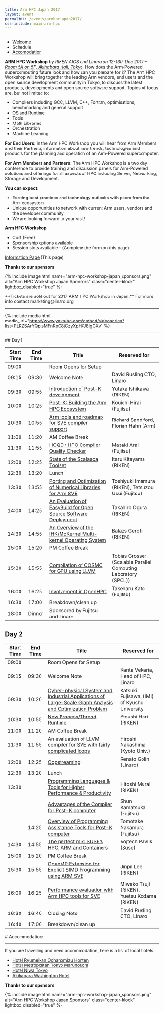 ```yaml
---
title: Arm HPC Japan 2017
layout: event
permalink: /events/armhpcjapan2017/
css-include: main-arm-hpc
---
```


<div class="row no-padding arm-hpc-row top">
    <div class="container">
        <img src="data:image/gif;base64,R0lGODlhAQABAAAAACH5BAEKAAEALAAAAAABAAEAAAICTAEAOw==" data-src="{% asset_path 'arm-hpc-workshop-japan_website-banner-top.png' %}" alt="Arm HPC Workshop Top Banner" class="img-responsive lazyload center-block"/>
    </div>
</div>

<div class="row arm-hpc-row main">
<div class="container">


<ul class="nav nav-tabs" role="tablist" id="tabbed_nav">
  <li role="presentation" class="active">
    <a href="#welcome" role="tab" data-toggle="tab">
        Welcome
    </a>
  </li>

  <li role="presentation">
    <a href="#schedule" role="tab" data-toggle="tab">
        Schedule
    </a>
  </li>

  <li role="presentation">
    <a href="#accomodation" role="tab" data-toggle="tab">
        Accomodation
    </a>
  </li>
</ul>

<div class="tab-content" id="tabbed_nav_content"><!--Start Tab Content-->

<div role="tabpanel" class="tab-pane tab-pane-legal active" id="welcome">


<div class="col-sm-6" markdown="1">

**ARM HPC Workshop** _by RIKEN AICS and Linaro on 12-13th Dec 2017 – [Room 5A on 5F, Akihabara Hall, Tokyo](http://www.akibahall.jp/data/access_eng.html)._
How does the Arm-Powered supercomputing future look and how can you prepare for it? The Arm HPC Workshop will bring together the leading Arm vendors, end users and the open source development community in Tokyo, to discuss the latest products, developments and open source software support. <span id="SPAN_7">Topics of focus are, but not limited to:</span>

*   Compilers including GCC, LLVM, C++, Fortran, optimisations, benchmarking and general support
*   OS and Runtime
*   Tools
*   Math Libraries
*   Orchestration
*   Machine Learning

**For End Users**: In the Arm HPC Workshop you will hear from Arm Members and their Partners, information about new trends, technologies and products for the planning and operation of an Arm-Powered supercomputer.

**For Arm Members and Partners**: The Arm HPC Workshop is a two day conference to provide training and discussion panels for Arm-Powered solutions and offerings for all aspects of HPC including Server, Networking, Storage and Development.

**You can expect**:

*   Exciting best practices and technology outlooks with peers from the Arm ecosystem
*   Unique opportunities to network with current Arm users, vendors and the developer community
*   We are looking forward to your visit!

**Arm HPC Workshop**

*   Cost (Free)
*   Sponsorship options available
*   Session slots available – (Complete the form on this page)

[Information Page](https://linaro.co/hpc2017) (This page)

**Thanks to our sponsors**

{% include image.html name="arm-hpc-workshop-japan_sponsors.png" alt="Arm HPC Workshop Japan Sponsors" class="center-block" lightbox_disabled="true" %}

</div>

<div class="col-sm-6">

<div class="alert alert-arm-hpc" role="alert" markdown="1">
**Tickets are sold out for 2017 ARM HPC Workshop in Japan.**
For more info contact marketing@linaro.org
</div>  

<hr>

{% include media.html media_url="https://www.youtube.com/embed/videoseries?list=PLKZSArYQptsMFnRpO8jCzyXpH7J8IgCXv" %}

<hr />

</div>


</div>
<div role="tabpanel" class="tab-pane tab-pane-legal" id="schedule" markdown="1">
## Day 1

|Start Time|End Time|Title|Reserved for|
|----------|--------|-----|------------|
|09:00||Room Opens for Setup||
|09:15|09:30|Welcome Note|David Rusling CTO, Linaro|
|09:30|09:55|[Introduction of Post-K development](/blog/arm-hpc-workshop-sessions-and-speakers/#1)|Yutaka Ishikawa (RIKEN)|
|10:00|10:25|[Post-K: Building the Arm HPC Ecosystem](/blog/arm-hpc-workshop-sessions-and-speakers/#2)|Kouichi Hirai (Fujitsu)|
|10:30|10:55|[Arm tools and roadmap for SVE compiler support](/blog/arm-hpc-workshop-sessions-and-speakers/#3)|Richard Sandiford, Florian Hahn (Arm)|
|11:00|11:20|AM Coffee Break|
|11:30|11:55|[HCQC : HPC Compiler Quality Checker](/blog/arm-hpc-workshop-sessions-and-speakers/#4)|Masaki Arai (Fujitsu)|
|12:00|12:25|[State of the Scalasca Toolset](/blog/arm-hpc-workshop-sessions-and-speakers/#5)|Itaru Kitayama (RIKEN)|
|12:30|13:20|Lunch|
|13:30|13:55|[Porting and Optimization of Numerical Libraries for Arm SVE](/blog/arm-hpc-workshop-sessions-and-speakers/#6)|Toshiyuki Imamura (RIKEN), Tetsuzou Usui (Fujitsu)|
|14:00|14:25|[An Evaluation of EasyBuild for Open Source Software Deployment](/blog/arm-hpc-workshop-sessions-and-speakers/#7)|Takahiro Ogura (RIKEN)|
|14:30|14:55|[An Overview of the IHK/McKernel Multi-kernel Operating System](/blog/arm-hpc-workshop-sessions-and-speakers/#8)|Balazs Gerofi (RIKEN)|
|15:00|15:20|PM Coffee Break|
|15:30|15:55|[Compilation of COSMO for GPU using LLVM](/blog/arm-hpc-workshop-sessions-and-speakers/#9)|Tobias Grosser (Scalable Parallel Computing Laboratory (SPCL))|
|16:00|16:25|[Involvement in OpenHPC](/blog/arm-hpc-workshop-sessions-and-speakers/#10)|Takeharu Kato (Fujitsu)|
|16:30|17:00|Breakdown/clean up|
|18:00|Dinner|Sponsored by Fujitsu and Linaro|

## Day 2

|Start Time|End Time|Title|Reserved for|
|----------|--------|-----|------------|
|09:00||Room Opens for Setup||
|09:15|09:30|Welcome Note|Kanta Vekaria, Head of HPC, Linaro|
|09:30|10:20|[Cyber-physical System and Industrial Applications of Large-Scale Graph Analysis and Optimization Problem](/blog/arm-hpc-workshop-sessions-and-speakers/#11)|Katsuki Fujisawa, (IMI) of Kyushu University|
|10:30|10:55|[New Process/Thread Runtime](/blog/arm-hpc-workshop-sessions-and-speakers/#12)|Atsushi Hori (RIKEN)|
|11:00|11:20|AM Coffee Break|
|11:30|11:55|[An evaluation of LLVM compiler for SVE with fairly complicated loops](/blog/arm-hpc-workshop-sessions-and-speakers/#13)|Hiroshi Nakashima (Kyoto Univ.)|
|12:00|12:25|[Oopstreaming](/blog/arm-hpc-workshop-sessions-and-speakers/#14)|Renato Golin (Linaro)|
|12:30|13:20|Lunch|
|13:30||[Programming Languages & Tools for Higher Performance & Productivity](/blog/arm-hpc-workshop-sessions-and-speakers/#15)|Hitoshi Murai (RIKEN)|
|||[Advantages of the Compiler for Post-K computer](/blog/arm-hpc-workshop-sessions-and-speakers/#16)|Shun Kamatsuka (Fujitsu)|
||14:25|[Overview of Programming Assistance Tools for Post-K computer](/blog/arm-hpc-workshop-sessions-and-speakers/#17)|Tomotake Nakamura (Fujitsu)|
|14:30|14:55|[The perfect mix: SUSE’s HPC, ARM and Containers](/blog/arm-hpc-workshop-sessions-and-speakers/#18)|Vojtech Pavlik (Suse)|
|15:00|15:20|PM Coffee Break|
|15:30|15:55|[OpenMP Extension for Explicit SIMD Programming using ARM SVE](/blog/arm-hpc-workshop-sessions-and-speakers/#19)|Jinpil Lee (RIKEN)|
|16:00|16:25|[Performance evaluation with Arm HPC tools for SVE](/blog/arm-hpc-workshop-sessions-and-speakers/#20)|Miwako Tsuji (RIKEN), Yuetsu Kodama (RIKEN)|
|16:30|16:40|Closing Note|David Rusling CTO, Linaro|
|16:40|17:00|Breakdown/clean up|


</div>
<div role="tabpanel" class="tab-pane tab-pane-legal" id="accomodation" markdown="1">
# Accommodation:

* * *

If you are travelling and need accommodation, here is a list of local hotels:

*   [Hotel Ryumeikan Ochanomizu Honten](https://www.tripadvisor.com/Hotel_Review-g1066443-d320598-Reviews-Hotel_Ryumeikan_Ochanomizu_Honten-Chiyoda_Tokyo_Tokyo_Prefecture_Kanto.html)
*   [Hotel Metropolitan Tokyo Marunouchi](https://www.tripadvisor.com/Hotel_Review-g1066443-d653033-Reviews-Hotel_Metropolitan_Tokyo_Marunouchi-Chiyoda_Tokyo_Tokyo_Prefecture_Kanto.html)
*   [Hotel Niwa Tokyo](https://www.tripadvisor.com/Hotel_Review-g1066443-d1475716-Reviews-Hotel_Niwa_Tokyo-Chiyoda_Tokyo_Tokyo_Prefecture_Kanto.html)
*   [Akihabara Washington Hotel](https://www.tripadvisor.com/Hotel_Review-g1066443-d598313-Reviews-Akihabara_Washington_Hotel-Chiyoda_Tokyo_Tokyo_Prefecture_Kanto.html)

**Thanks to our sponsors**

{% include image.html name="arm-hpc-workshop-japan_sponsors.png" alt="Arm HPC Workshop Japan Sponsors" class="center-block" lightbox_disabled="true" %}

</div>

</div><!--End Tab Content-->


</div><!--End Container-->
</div><!--End Row-->

<div class="row no-padding arm-hpc-row bottom">
    <div class="container">
        <img src="data:image/gif;base64,R0lGODlhAQABAAAAACH5BAEKAAEALAAAAAABAAEAAAICTAEAOw==" data-src="{% asset_path 'arm-hpc-workshop-japan_website-banner-base.png' %}" alt="Arm HPC Workshop Japan Bottom Banner" class="img-responsive lazyload center-block"/>
    </div>
</div>